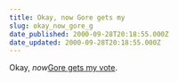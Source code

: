 ```yaml
---
title: Okay, now Gore gets my
slug: okay_now_gore_g
date_published: 2000-09-28T20:18:55.000Z
date_updated: 2000-09-28T20:18:55.000Z
---
```


Okay, *now*[Gore gets my vote](http://www.zdnet.com/zdnn/stories/news/0,4586,2634692,00.html?chkpt=zdhpnews01).
